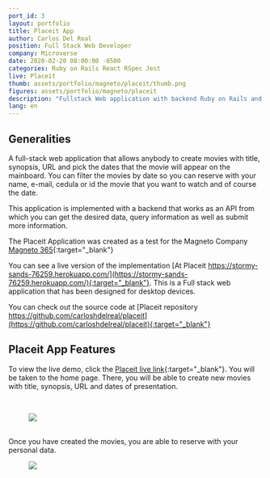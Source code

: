 ```yaml
---
port_id: 3
layout: portfolio
title: Placeit App
author: Carlos Del Real
position: Full Stack Web Developer
company: Microverse
date: 2020-02-20 08:00:00 -0500
categories: Ruby on Rails React RSpec Jest
live: Placeit
thumb: assets/portfolio/magneto/placeit/thumb.png
figures: assets/portfolio/magneto/placeit
description: "Fullstack Web application with backend Ruby on Rails and React Frontend. Tested using RSpec and Jest"
lang: en
---
```


## Generalities

A full-stack web application that allows anybody to create movies with title, synopsis, URL and pick the dates that the movie will appear on the mainboard. You can filter the movies by date so you can reserve with your name, e-mail, cedula or id the movie that you want to watch and of course the date.

This application is implemented with a backend that works as an API from which you can get the desired data, query information as well as submit more information.

The Placeit Application was created as a test for the Magneto Company [Magneto 365](https://www.magneto.com){:target="_blank"}

You can see a live version of the implementation [At Placeit https://stormy-sands-76259.herokuapp.com/](https://stormy-sands-76259.herokuapp.com/){:target="_blank"}. This is a Full stack web application that has been designed for desktop devices.

You can check out the source code at [Placeit repository https://github.com/carloshdelreal/placeit](https://github.com/carloshdelreal/placeit){:target="_blank"}

## Placeit App Features

To view the live demo, click the [Placeit live link](https://stormy-sands-76259.herokuapp.com/){:target="_blank"}. You will be taken to the home page. There, you will be able to create new movies with title, synopsis, URL and dates of presentation.

<br>
<figure class="figure">
    <img src="{{ url }}/{{ page.figures }}/create_movie.png">
</figure>

<br>
Once you have created the movies, you are able to reserve with your personal data.
<br>

<figure class="figure">
    <img src="{{ url }}/{{ page.figures }}/reserve.png">
</figure>
